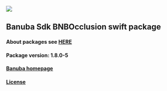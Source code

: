 [![](https://www.banuba.com/hubfs/Banuba_November2018/Images/Banuba%20SDK.png)](https://docs.banuba.com/face-ar-sdk-v1/ios/ios_overview)

## Banuba Sdk BNBOcclusion swift package

#### About packages see [HERE](https://docs.banuba.com/face-ar-sdk-v1/ios/ios_packages)

#### Package version: **1.8.0-5**

#### **[Banuba homepage](https://banuba.com)**

#### **[License](https://www.banuba.com/terms)**
